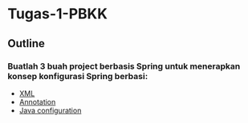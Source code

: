 # Tugas-1-PBKK
## Outline
### Buatlah 3 buah project berbasis Spring untuk menerapkan konsep konfigurasi Spring berbasi:
- [XML](https://github.com/aufawibowo/Tugas-1-PBKK/tree/master/spring-xml)
- [Annotation](https://github.com/aufawibowo/Tugas-1-PBKK/tree/master/spring-annotation)
- [Java configuration](https://github.com/aufawibowo/Tugas-1-PBKK/tree/master/spring-java)